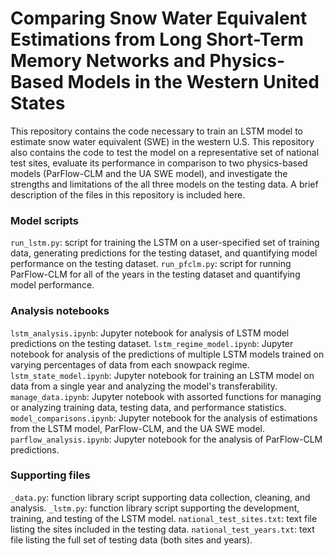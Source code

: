 # Comparing Snow Water Equivalent Estimations from Long Short-Term Memory Networks and Physics-Based Models in the Western United States

This repository contains the code necessary to train an LSTM model to estimate snow water equivalent (SWE) in the western U.S. This repository also contains the code to test the model on a representative set of national test sites, evaluate its performance in comparison to two physics-based models (ParFlow-CLM and the UA SWE model), and investigate the strengths and limitations of the all three models on the testing data. A brief description of the files in this repository is included here. 

### Model scripts
`run_lstm.py`: script for training the LSTM on a user-specified set of training data, generating predictions for the testing dataset, and quantifying model performance on the testing dataset.
`run_pfclm.py`: script for running ParFlow-CLM for all of the years in the testing dataset and quantifying model performance.

### Analysis notebooks
`lstm_analysis.ipynb`: Jupyter notebook for analysis of LSTM model predictions on the testing dataset. 
`lstm_regime_model.ipynb`: Jupyter notebook for analysis of the predictions of multiple LSTM models trained on varying percentages of data from each snowpack regime.
`lstm_state_model.ipynb`: Jupyter notebook for training an LSTM model on data from a single year and analyzing the model's transferability.
`manage_data.ipynb`: Jupyter notebook with assorted functions for managing or analyzing training data, testing data, and performance statistics.
`model_comparisons.ipynb`: Jupyter notebook for the analysis of estimations from the LSTM model, ParFlow-CLM, and the UA SWE model. 
`parflow_analysis.ipynb`: Jupyter notebook for the analysis of ParFlow-CLM predictions. 

### Supporting files
`_data.py`: function library script supporting data collection, cleaning, and analysis. 
`_lstm.py`: function library script supporting the development, training, and testing of the LSTM model. 
`national_test_sites.txt`: text file listing the sites included in the testing data. 
`national_test_years.txt`: text file listing the full set of testing data (both sites and years). 
